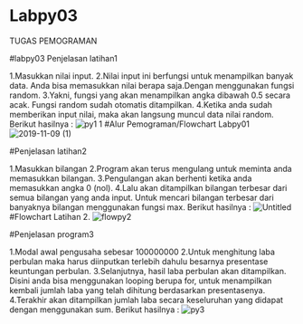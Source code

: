 # Labpy03
TUGAS PEMOGRAMAN

#labpy03 Penjelasan latihan1

1.Masukkan nilai input. 
2.Nilai input ini berfungsi untuk menampilkan banyak data. Anda bisa memasukkan nilai berapa saja.Dengan menggunakan fungsi random.
3.Yakni, fungsi yang akan menampilkan angka dibawah 0.5 secara acak. Fungsi random sudah otomatis ditampilkan.
4.Ketika anda sudah memberikan input nilai, maka akan langsung muncul data nilai random. Berikut hasilnya :
![py1 1](https://user-images.githubusercontent.com/56884391/68376711-a17ab480-017b-11ea-9540-1e620c175367.jpg)
#Alur Pemograman/Flowchart Labpy01
![2019-11-09 (1)](https://user-images.githubusercontent.com/56884391/68517961-5d42fd80-02bc-11ea-89aa-be1eec7ef0fb.png)



#Penjelasan latihan2

1.Masukkan bilangan
2.Program akan terus mengulang untuk meminta anda memasukkan bilangan.
3.Pengulangan akan berhenti ketika anda memasukkan angka 0 (nol).
4.Lalu akan ditampilkan bilangan terbesar dari semua bilangan yang anda input. Untuk mencari bilangan terbesar dari banyaknya bilangan menggunakan fungsi max. Berikut hasilnya :
![Untitled](https://user-images.githubusercontent.com/56884391/68536769-99449400-038a-11ea-8e53-614f1c5ceddd.png)
#Flowchart Latihan 2.
![flowpy2](https://user-images.githubusercontent.com/56884391/68537117-a9ac3d00-0391-11ea-8095-3ae3ec37e625.png)


#Penjelasan program3

1.Modal awal pengusaha sebesar 100000000
2.Untuk menghitung laba perbulan maka harus diinputkan terlebih dahulu besarnya presentase keuntungan perbulan.
3.Selanjutnya, hasil laba perbulan akan ditampilkan. Disini anda bisa menggunakan looping berupa for, untuk menampilkan kembali jumlah laba yang telah dihitung berdasarkan presentasenya.
4.Terakhir akan ditampilkan jumlah laba secara keseluruhan yang didapat dengan menggunakan sum. Berikut hasilnya :
![py3](https://user-images.githubusercontent.com/56884391/68376444-37faa600-017b-11ea-8ca3-f37285e8d4db.png)
